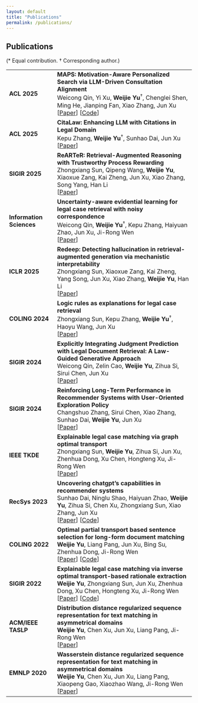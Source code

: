 ```yaml
---
layout: default
title: "Publications"
permalink: /publications/
---
```


## Publications  
(* Equal contribution. † Corresponding author.)

<table>

  <tr>
    <td><strong>ACL 2025</strong></td>
    <td>
      <strong>MAPS: Motivation-Aware Personalized Search via LLM-Driven Consultation Alignment</strong><br>
      Weicong Qin, Yi Xu, <strong>Weijie Yu</strong><sup>†</sup>, Chenglei Shen, Ming He, Jianping Fan, Xiao Zhang, Jun Xu<br>
      [<a href="https://arxiv.org/abs/2503.01711" target="_blank">Paper</a>] [<a href="https://github.com/E-qin/MAPS" target="_blank">Code</a>]
    </td>
  </tr>

  <tr>
    <td><strong>ACL 2025</strong></td>
    <td>
      <strong>CitaLaw: Enhancing LLM with Citations in Legal Domain</strong><br>
      Kepu Zhang, <strong>Weijie Yu</strong><sup>†</sup>, Sunhao Dai, Jun Xu<br>
      [<a href="https://arxiv.org/abs/2412.14556" target="_blank">Paper</a>]
    </td>
  </tr>

  <tr>
    <td><strong>SIGIR 2025</strong></td>
    <td>
      <strong>ReARTeR: Retrieval-Augmented Reasoning with Trustworthy Process Rewarding</strong><br>
      Zhongxiang Sun, Qipeng Wang, <strong>Weijie Yu</strong>, Xiaoxue Zang, Kai Zheng, Jun Xu, Xiao Zhang, Song Yang, Han Li<br>
      [<a href="https://arxiv.org/pdf/2501.07861">Paper</a>] 
    </td>
  </tr>

  <tr>
    <td><strong>Information Sciences</strong></td>
    <td>
      <strong>Uncertainty-aware evidential learning for legal case retrieval with noisy correspondence</strong><br>
      Weicong Qin, <strong>Weijie Yu</strong><sup>†</sup>, Kepu Zhang, Haiyuan Zhao, Jun Xu, Ji-Rong Wen<br>
      [<a href="https://www.sciencedirect.com/science/article/pii/S0020025525000477" target="_blank">Paper</a>] 
    </td>
  </tr>

  <tr>
    <td><strong>ICLR 2025</strong></td>
    <td>
      <strong>Redeep: Detecting hallucination in retrieval-augmented generation via mechanistic interpretability</strong><br>
      Zhongxiang Sun, Xiaoxue Zang, Kai Zheng, Yang Song, Jun Xu, Xiao Zhang, <strong>Weijie Yu</strong>, Han Li<br>
      [<a href="https://arxiv.org/pdf/2410.11414" target="_blank">Paper</a>] 
    </td>
  </tr>

  <tr>
    <td><strong>COLING 2024</strong></td>
    <td>
      <strong>Logic rules as explanations for legal case retrieval</strong><br>
      Zhongxiang Sun, Kepu Zhang, <strong>Weijie Yu</strong><sup>†</sup>, Haoyu Wang, Jun Xu<br>
      [<a href="https://arxiv.org/pdf/2403.01457" target="_blank">Paper</a>] 
    </td>
  </tr>

  <tr>
    <td><strong>SIGIR 2024</strong></td>
    <td>
      <strong>Explicitly Integrating Judgment Prediction with Legal Document Retrieval: A Law-Guided Generative Approach</strong><br>
      Weicong Qin, Zelin Cao, <strong>Weijie Yu</strong>, Zihua Si, Sirui Chen, Jun Xu<br>
      [<a href="https://arxiv.org/pdf/2312.09591" target="_blank">Paper</a>] 
    </td>
  </tr>

  <tr>
    <td><strong>SIGIR 2024</strong></td>
    <td>
      <strong>Reinforcing Long-Term Performance in Recommender Systems with User-Oriented Exploration Policy</strong><br>
      Changshuo Zhang, Sirui Chen, Xiao Zhang, Sunhao Dai, <strong>Weijie Yu</strong>, Jun Xu<br>
      [<a href="https://arxiv.org/pdf/2312.09591" target="_blank">Paper</a>] 
    </td>
  </tr>

  <tr>
    <td><strong>IEEE TKDE</strong></td>
    <td>
      <strong>Explainable legal case matching via graph optimal transport
    </strong><br>
      Zhongxiang Sun, <strong>Weijie Yu</strong>, Zihua Si, Jun Xu, Zhenhua Dong, Xu Chen, Hongteng Xu, Ji-Rong Wen<br>
      [<a href="https://ieeexplore.ieee.org/abstract/document/10285038/" target="_blank">Paper</a>] 
    </td>
  </tr>

  <tr>
    <td><strong>RecSys 2023</strong></td>
    <td>
      <strong>Uncovering chatgpt’s capabilities in recommender systems
    </strong><br>
      Sunhao Dai, Ninglu Shao, Haiyuan Zhao, <strong>Weijie Yu</strong>, Zihua Si, Chen Xu, Zhongxiang Sun, Xiao Zhang, Jun Xu<br>
      [<a href="https://arxiv.org/pdf/2305.02182" target="_blank">Paper</a>] [<a href="https://github.com/rainym00d/LLM4RS" target="_blank">Code</a>]
    </td>
  </tr>

 <tr>
    <td><strong>COLING 2022</strong></td>
    <td>
      <strong>Optimal partial transport based sentence selection for long-form document matching
    </strong><br>
      <strong>Weijie Yu</strong>, Liang Pang, Jun Xu, Bing Su, Zhenhua Dong, Ji-Rong Wen<br>
      [<a href="https://aclanthology.org/2022.coling-1.208" target="_blank">Paper</a>] [<a href="https://github.com/ruc-wjyu/OPT-Match" target="_blank">Code</a>]
    </td>
  </tr>

  <tr>
    <td><strong>SIGIR 2022</strong></td>
    <td>
      <strong>Explainable legal case matching via inverse optimal transport-based rationale extraction
    </strong><br>
      <strong>Weijie Yu</strong>, Zhongxiang Sun, Jun Xu, Zhenhua Dong, Xu Chen, Hongteng Xu, Ji-Rong Wen<br>
      [<a href="https://arxiv.org/pdf/2207.04182" target="_blank">Paper</a>] [<a href="https://github.com/ruc-wjyu/IOT-Match" target="_blank">Code</a>]
    </td>
  </tr>

   <tr>
    <td><strong>ACM/IEEE TASLP</strong></td>
    <td>
      <strong>Distribution distance regularized sequence representation for text matching in asymmetrical domains
    </strong><br>
      <strong>Weijie Yu</strong>, Chen Xu, Jun Xu, Liang Pang, Ji-Rong Wen<br>
      [<a href="https://ieeexplore.ieee.org/abstract/document/9698977" target="_blank">Paper</a>] 
    </td>
  </tr>

   <tr>
    <td><strong>EMNLP 2020</strong></td>
    <td>
      <strong>Wasserstein distance regularized sequence representation for text matching in asymmetrical domains
    </strong><br>
      <strong>Weijie Yu</strong>, Chen Xu, Jun Xu, Liang Pang, Xiaopeng Gao, Xiaozhao Wang, Ji-Rong Wen
    <br>
      [<a href="https://arxiv.org/pdf/2010.07717" target="_blank">Paper</a>] 
    </td>
  </tr>
</table>
